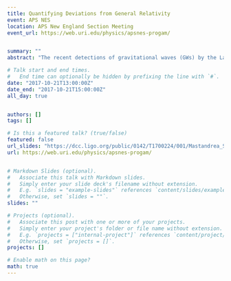 ```yaml
---
title: Quantifying Deviations from General Relativity
event: APS NES
location: APS New England Section Meeting
event_url: https://web.uri.edu/physics/apsnes-progam/


summary: ""
abstract: "The recent detections of gravitational waves (GWs) by the Laser Interferometer GravitationalWave Observatory (LIGO) have provided researchers with the first opportunities to test general relativity (GR) in the strong-field and highly-dynamical limit. Qualitative tests of the agreement between LIGO’s GW observations and classical GR have already been done; we have carried out more quantitative tests in terms of controlled, parameterized deviations from GR. In this project, we simulate a number of binary black hole (BBH) merger waveforms with known amplitude and phase deviations from those predicted by GR that are governed by the real and imaginary parts, respectively, of a complex parameter λ. We use Bayesian analysis to recover the deviation. We then provide an estimate of the number of GW detections from BBH mergers that are necessary to establish a given deviation from classical GR, notably finding that under 80 events are necessary to determine λ to a precision of 0.025 (a fractional precision of 5% for λ = 0.5)"

# Talk start and end times.
#   End time can optionally be hidden by prefixing the line with `#`.
date: "2017-10-21T13:00:00Z"
date_end: "2017-10-21T15:00:00Z"
all_day: true


authors: []
tags: []

# Is this a featured talk? (true/false)
featured: false
url_slides: "https://dcc.ligo.org/public/0142/T1700224/001/Mastandrea_SURF17_presentation.pdf"
url: https://web.uri.edu/physics/apsnes-progam/


# Markdown Slides (optional).
#   Associate this talk with Markdown slides.
#   Simply enter your slide deck's filename without extension.
#   E.g. `slides = "example-slides"` references `content/slides/example-slides.md`.
#   Otherwise, set `slides = ""`.
slides: ""

# Projects (optional).
#   Associate this post with one or more of your projects.
#   Simply enter your project's folder or file name without extension.
#   E.g. `projects = ["internal-project"]` references `content/project/deep-learning/index.md`.
#   Otherwise, set `projects = []`.
projects: []

# Enable math on this page?
math: true
---
```


